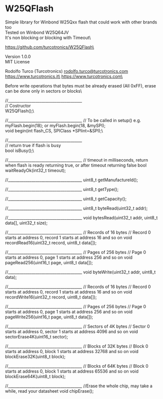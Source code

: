 # W25QFlash
Simple library for Winbond W25Qxx flash that could work with other brands too\
Tested on Winbond W25Q64JV\
It's non blocking or blocking with Timeout\

https://github.com/turcotronics/W25QFlash\

Version 1.0.0\
MIT License

Rodolfo Turco (Turcotronics) <rodolfo.turco@turcotronics.com>\
https://www.turcotronics.it\
https://www.turcotronics.com\

Before write operations that bytes must be already erased (All 0xFF), erase can be done only in sectors or blocks\

//______________________________________\
// Costructor\
W25QFlash();\

//______________________________________
// To be called in setup() e.g. myFlash.begin(18); or myFlash.begin(18, &mySPI);\
void begin(int flash_CS, SPIClass *SPIint=&SPI);\

//______________________________________\
// return true if flash is busy\
bool isBusy();\

//______________________________________
// timeout in milliseconds, return when flash is ready returning true, or after timeout returning false
bool waitReadyOk(int32_t timeout);

//______________________________________
uint8_t getManufactureId();

//______________________________________
uint8_t getType();

//______________________________________
uint8_t getCapacity();

//______________________________________
uint8_t byteRead(uint32_t addr);

//______________________________________
void bytesRead(uint32_t addr, uint8_t data[], uint32_t size);

//______________________________________
// Records of 16 bytes
// Record 0 starts at address 0, record 1 starts at address 16 and so on
void recordRead16(uint32_t record, uint8_t data[]);

//______________________________________
// Pages of 256 bytes
// Page 0 starts at address 0, page 1 starts at address 256 and so on
void pageRead256(uint16_t page, uint8_t data[]);

//______________________________________
void byteWrite(uint32_t addr, uint8_t data);

//______________________________________
// Records of 16 bytes
// Record 0 starts at address 0, record 1 starts at address 16 and so on
void recordWrite16(uint32_t record, uint8_t data[]);

//______________________________________
// Pages of 256 bytes
// Page 0 starts at address 0, page 1 starts at address 256 and so on
void pageWrite256(uint16_t page, uint8_t data[]);

//______________________________________
// Sectors of 4K bytes
// Sector 0 starts at address 0, sector 1 starts at address 4096 and so on
void sectorErase4K(uint16_t sector);

//______________________________________
// Blocks of 32K bytes
// Block 0 starts at address 0, block 1 starts at address 32768 and so on
void blockErase32K(uint8_t block);

//______________________________________
// Blocks of 64K bytes
// Block 0 starts at address 0, block 1 starts at address 65536 and so on
void blockErase64K(uint8_t block);

//______________________________________
//Erase the whole chip, may take a while, read your datasheet
void chipErase();
